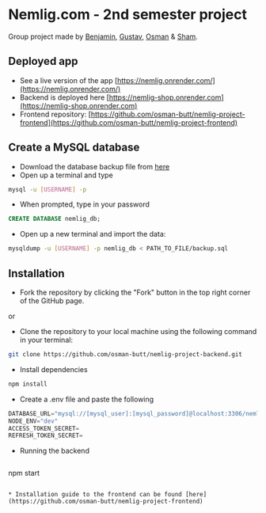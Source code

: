 # Nemlig.com - 2nd semester project
Group project made by [Benjamin](https://github.com/Benjamin-Harris1), [Gustav](https://github.com/gustavwiese), [Osman](https://github.com/osman-butt) & [Sham](https://github.com/Kapalee).

## Deployed app
- See a live version of the app [https://nemlig.onrender.com/](https://nemlig.onrender.com/)
- Backend is deployed here [https://nemlig-shop.onrender.com](https://nemlig-shop.onrender.com)
- Frontend repository: [https://github.com/osman-butt/nemlig-project-frontend](https://github.com/osman-butt/nemlig-project-frontend)

## Create a MySQL database
* Download the database backup file from [here](https://github.com/osman-butt/nemlig-project-backend/tree/main/sql/backup)
* Open up a terminal and type
```bash
mysql -u [USERNAME] -p 
```

* When prompted, type in your password
```sql
CREATE DATABASE nemlig_db;
```

* Open up a new terminal and import the data:
```bash
mysqldump -u [USERNAME] -p nemlig_db < PATH_TO_FILE/backup.sql
```

## Installation
* Fork the repository by clicking the "Fork" button in the top right corner of the GitHub page.

or

* Clone the repository to your local machine using the following command in your terminal:
```bash
git clone https://github.com/osman-butt/nemlig-project-backend.git
```
* Install dependencies
```bash
npm install
```
* Create a .env file and paste the following
```javascript
DATABASE_URL="mysql://[mysql_user]:[mysql_password]@localhost:3306/nemlig_db"
NODE_ENV="dev"
ACCESS_TOKEN_SECRET=
REFRESH_TOKEN_SECRET=
```
* Running the backend
  ```bash
npm start
```

* Installation guide to the frontend can be found [here](https://github.com/osman-butt/nemlig-project-frontend)
